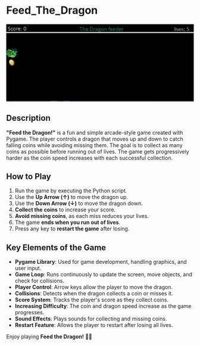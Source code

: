 # Feed_The_Dragon
![ Game image](game.png)

## Description

**"Feed the Dragon!"** is a fun and simple arcade-style game created with Pygame. The player controls a dragon that moves up and down to catch falling coins while avoiding missing them. The goal is to collect as many coins as possible before running out of lives. The game gets progressively harder as the coin speed increases with each successful collection.

## How to Play

1. Run the game by executing the Python script.
2. Use the **Up Arrow (↑)** to move the dragon up.
3. Use the **Down Arrow (↓)** to move the dragon down.
4. **Collect the coins** to increase your score.
5. **Avoid missing coins**, as each miss reduces your lives.
6. The game **ends when you run out of lives**.
7. Press any key to **restart the game** after losing.

## Key Elements of the Game

- **Pygame Library**: Used for game development, handling graphics, and user input.
- **Game Loop**: Runs continuously to update the screen, move objects, and check for collisions.
- **Player Control**: Arrow keys allow the player to move the dragon.
- **Collisions**: Detects when the dragon collects a coin or misses it.
- **Score System**: Tracks the player's score as they collect coins.
- **Increasing Difficulty**: The coin and dragon speed increase as the game progresses.
- **Sound Effects**: Plays sounds for collecting and missing coins.
- **Restart Feature**: Allows the player to restart after losing all lives.

Enjoy playing **Feed the Dragon!** 🐉🔥
